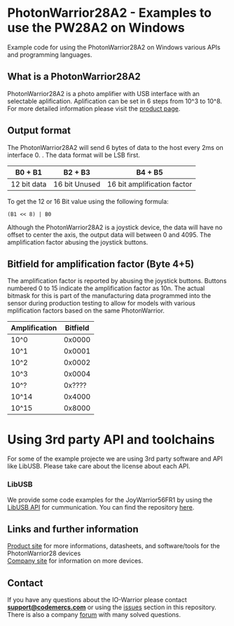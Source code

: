 # PhotonWarrior28A2 - Examples to use the PW28A2 on Windows
Example code for using the PhotonWarrior28A2 on Windows various APIs and programming languages.


## What is a PhotonWarrior28A2
PhotonWarrior28A2 is a photo amplifier with USB interface with an selectable aplification. Aplification can be set in 6 steps from 10^3 to 10^8.
For more detailed information please visit the [product page](https://www.codemercs.com/en/sensors/pw28a2).


## Output format
The PhotonWarrior28A2 will send 6 bytes of data to the host every 2ms on interface 0. . The data format will be LSB first.

| B0 + B1 | B2 + B3 | B4 + B5  |
| ----------- | ----------- | ----------- |
| 12 bit data  | 16 bit Unused | 16 bit amplification factor |

To get the 12 or 16 Bit value using the following formula: 
```
(B1 << 8) | B0
```
Although the PhotonWarrior28A2 is a joystick device, the data will have no offset to center the axis, the output data will between 0 and 4095. The amplification factor abusing the joystick buttons.


## Bitfield for amplification factor (Byte 4+5)
The amplification factor is reported by abusing the joystick buttons. Buttons numbered 0 to 15
indicate the amplification factor as 10n. The actual bitmask for this is part of the manufacturing data programmed into the sensor during production testing to allow for models with various  mplification factors based on the same PhotonWarrior.

| Amplification | Bitfield |
| ----------- | ----------- |
| 10^0 | 0x0000 |
| 10^1 | 0x0001 |
| 10^2 | 0x0002 |
| 10^3 | 0x0004 |
| 10^? | 0x????  |
| 10^14 | 0x4000 |
| 10^15 | 0x8000 |



# Using 3rd party API and toolchains
For some of the example projecte we are using 3rd party software and API like LibUSB. Please take care about the license about each API.


### LibUSB
We provide some code examples for the JoyWarrior56FR1 by using the [LibUSB API](https://libusb.info/) for cummunication. You can find the repository [here](https://github.com/libusb/libusb).

## Links and further information
[Product site](https://www.codemercs.com/de/sensoren/pw28a2) for more informations, datasheets, and software/tools for the PhotonWarrior28 devices  
[Company site](https://www.codemercs.com) for information on more devices.

## Contact
If you have any questions about the IO-Warrior please contact **support@codemercs.com** or using the [issues](https://github.com/codemercs-com/pw28a2-win/issues) section in this repository. There is also a company [forum](https://forum.codemercs.com/) with many solved questions.

